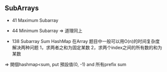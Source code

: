 ## SubArrays

* 41 Maximum Subarray
* 44 Minimum Subarray
=> 道理同上

* 138 Subarray Sum 
HashMap 在Array 题目中一般可以用O(n)的时间复杂度解决两种问题
1，求两者之和为固定某数
2，求两个index之间的所有数的和为某数

=> 開個hashmap<sum, put 預設值(0, -1) and 所有prefix sum
